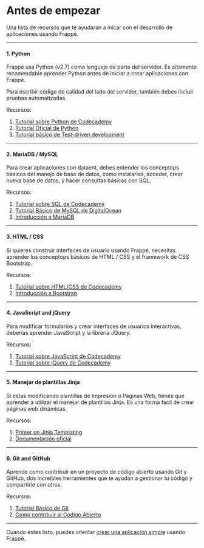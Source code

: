 <!-- add-breadcrumbs -->
# Antes de empezar

<p class="lead">Una lista de recursos que te ayudaran a inicar con el desarrollo de aplicaciones usando Frappé.</p>

---

#### 1. Python

Frappé usa Python (v2.7) como lenguaje de parte del servidor. Es altamente recomendable aprender Python antes de iniciar a crear aplicaciones con Frappé.

Para escribir código de calidad del lado del servidor, también debes incluir pruebas automatizadas.

Recursos:
 1. [Tutorial sobre Python de Codecademy](https://www.codecademy.com/learn/python)
 1. [Tutorial Oficial de Python](https://docs.python.org/2.7/tutorial/index.html)
 1. [Tutorial básico de Test-driven development](http://code.tutsplus.com/tutorials/beginning-test-driven-development-in-python--net-30137)

---

#### 2. MariaDB / MySQL

Para crear aplicaciones con dataent, debes entender los conceptops básicos del manejo de base de datos, como instalarlas, acceder, crear nueva base de datos, y hacer consultas básicas con SQL.

Recursos:
 1. [Tutorial sobre SQL de Codecademy](https://www.codecademy.com/learn/learn-sql)
 1. [Tutorial Básico de MySQL de DigitalOcean](https://www.digitalocean.com/community/tutorials/a-basic-mysql-tutorial)
 1. [Introducción a MariaDB](https://mariadb.com/kb/en/mariadb/documentation/getting-started/)

---

#### 3. HTML / CSS

Si quieres construir interfaces de usuario usando Frappé, necesitas aprender los conceptops básicos de HTML / CSS y el framework de CSS Bootstrap.

Recursos:
 1. [Tutorial sobre HTML/CSS de Codecademy](https://www.codecademy.com/learn/learn-html-css)
 1. [Introducción a Bootstrap](https://getbootstrap.com/getting-started/)

---

#### 4. JavaScript and jQuery

Para modificar formularios y crear interfaces de usuarios interactivas, deberías aprender JavaScript y la librería JQuery.


Recursos:
 1. [Tutorial sobre JavaScript de Codecademy](https://www.codecademy.com/learn/learn-javascript)
 1. [Tutorial sobre jQuery de Codecademy](https://www.codecademy.com/learn/jquery)
---

#### 5. Manejar de plantillas Jinja

Si estas modificando plantillas de Impresión o Páginas Web, tienes que aprender a utilizar el manejar de plantillas Jinja. Es una forma facíl de crear páginas web dinámicas.

Recursos:
 1. [Primer on Jinja Templating](https://realpython.com/blog/python/primer-on-jinja-templating/)
 1. [Documentación oficial](http://jinja.pocoo.org/)

---

#### 6. Git and GitHub

Aprende como contribuir en un proyecto de código abierto usando Git y GitHub, dos increíbles herramientes que te ayudan a gestionar tu código y compartirlo con otros.

Recursos:
 1. [Tutorial Básico de Git](https://try.github.io)
 2. [Cómo contribuir al Código Abierto](https://opensource.guide/how-to-contribute/)

---

Cuando estes listo, puedes intentar [crear una aplicación simple](/docs/user/es/tutorial/app) usando Frappé.
